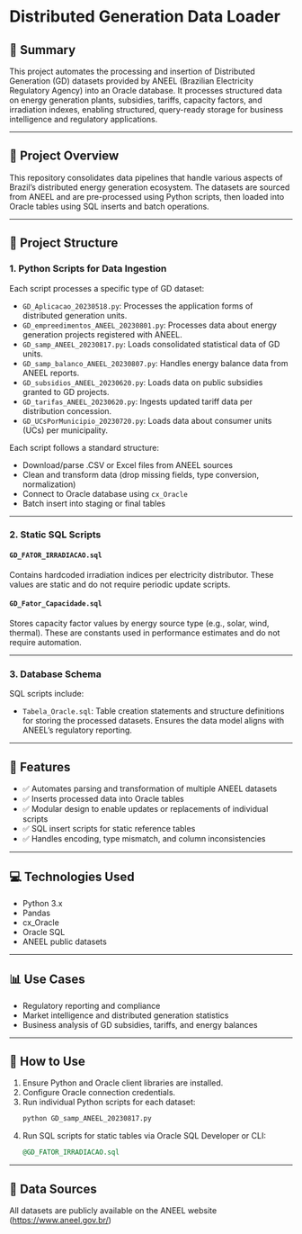 # Distributed Generation Data Loader

## 🧾 Summary

This project automates the processing and insertion of Distributed Generation (GD) datasets provided by ANEEL (Brazilian Electricity Regulatory Agency) into an Oracle database. It processes structured data on energy generation plants, subsidies, tariffs, capacity factors, and irradiation indexes, enabling structured, query-ready storage for business intelligence and regulatory applications.

---

## 📌 Project Overview

This repository consolidates data pipelines that handle various aspects of Brazil’s distributed energy generation ecosystem. The datasets are sourced from ANEEL and are pre-processed using Python scripts, then loaded into Oracle tables using SQL inserts and batch operations.

---

## 📂 Project Structure

### 1. **Python Scripts for Data Ingestion**
Each script processes a specific type of GD dataset:

- `GD_Aplicacao_20230518.py`: Processes the application forms of distributed generation units.
- `GD_empreedimentos_ANEEL_20230801.py`: Processes data about energy generation projects registered with ANEEL.
- `GD_samp_ANEEL_20230817.py`: Loads consolidated statistical data of GD units.
- `GD_samp_balanco_ANEEL_20230807.py`: Handles energy balance data from ANEEL reports.
- `GD_subsidios_ANEEL_20230620.py`: Loads data on public subsidies granted to GD projects.
- `GD_tarifas_ANEEL_20230620.py`: Ingests updated tariff data per distribution concession.
- `GD_UCsPorMunicipio_20230720.py`: Loads data about consumer units (UCs) per municipality.

Each script follows a standard structure:
- Download/parse .CSV or Excel files from ANEEL sources
- Clean and transform data (drop missing fields, type conversion, normalization)
- Connect to Oracle database using `cx_Oracle`
- Batch insert into staging or final tables

---

### 2. **Static SQL Scripts**

#### `GD_FATOR_IRRADIACAO.sql`
Contains hardcoded irradiation indices per electricity distributor. These values are static and do not require periodic update scripts.

#### `GD_Fator_Capacidade.sql`
Stores capacity factor values by energy source type (e.g., solar, wind, thermal). These are constants used in performance estimates and do not require automation.

---

### 3. **Database Schema**

SQL scripts include:
- `Tabela_Oracle.sql`: Table creation statements and structure definitions for storing the processed datasets. Ensures the data model aligns with ANEEL’s regulatory reporting.

---

## 🧠 Features

- ✅ Automates parsing and transformation of multiple ANEEL datasets
- ✅ Inserts processed data into Oracle tables
- ✅ Modular design to enable updates or replacements of individual scripts
- ✅ SQL insert scripts for static reference tables
- ✅ Handles encoding, type mismatch, and column inconsistencies

---

## 💻 Technologies Used

- Python 3.x
- Pandas
- cx_Oracle
- Oracle SQL
- ANEEL public datasets

---

## 📊 Use Cases

- Regulatory reporting and compliance
- Market intelligence and distributed generation statistics
- Business analysis of GD subsidies, tariffs, and energy balances

---

## 🚀 How to Use

1. Ensure Python and Oracle client libraries are installed.
2. Configure Oracle connection credentials.
3. Run individual Python scripts for each dataset:
   ```bash
   python GD_samp_ANEEL_20230817.py
   ```
4. Run SQL scripts for static tables via Oracle SQL Developer or CLI:
   ```sql
   @GD_FATOR_IRRADIACAO.sql
   ```

---

## 📁 Data Sources

All datasets are publicly available on the ANEEL website (https://www.aneel.gov.br/)



